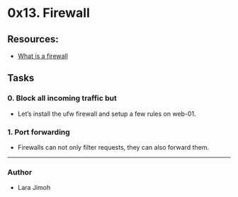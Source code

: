 # 0x13. Firewall

## Resources:
* [What is a firewall](https://intranet.hbtn.io/rltoken/QS5iHSDU_woydPRIb68sOw)

## Tasks
### 0. Block all incoming traffic but
* Let’s install the ufw firewall and setup a few rules on web-01.

### 1. Port forwarding
* Firewalls can not only filter requests, they can also forward them.

---
### Author
* Lara Jimoh
